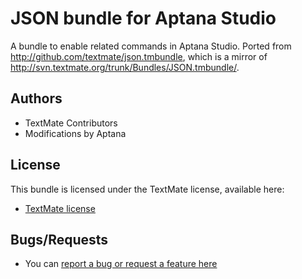 # JSON bundle for Aptana Studio

A bundle to enable related commands in Aptana Studio. Ported from http://github.com/textmate/json.tmbundle, which is a mirror of http://svn.textmate.org/trunk/Bundles/JSON.tmbundle/.

## Authors

* TextMate Contributors
* Modifications by Aptana

## License

This bundle is licensed under the TextMate license, available here:

* [TextMate license](http://svn.textmate.org/trunk/LICENSE)

## Bugs/Requests

* You can [report a bug or request a feature here](http://github.com/aptana/js.ruble/issues)